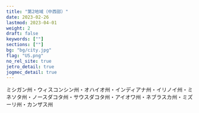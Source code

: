 ```yaml
---
title: "第2地域（中西部）"
date: 2023-02-26
lastmod: 2023-04-01
weight: 2
draft: false
keywords: [""]
sections: [""]
bg: "bg/city.jpg"
flag: "US.png"
no_rel_site: true
jetro_detail: true
jogmec_detail: true
---
```



<div class="main-desciption country-description">
    ミシガン州・ウィスコンシン州・オハイオ州・インディアナ州・イリノイ州・ミネソタ州・ノースダコタ州・サウスダコタ州・アイオワ州・ネブラスカ州・ミズーリ州・カンザス州
</div>
